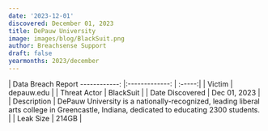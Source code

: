 ```yaml
---
date: '2023-12-01'
discovered: December 01, 2023
title: DePauw University
image: images/blog/BlackSuit.png
author: Breachsense Support
draft: false
yearmonths: 2023/december
---
```



| Data Breach Report
------------:     |:-------------:    | :-----:|
| Victim      | depauw.edu      | 
| Threat Actor      | BlackSuit      | 
| Date Discovered      | Dec 01, 2023      | 
| Description      | DePauw University is a nationally-recognized, leading liberal arts college in Greencastle, Indiana, dedicated to educating 2300 students.      | 
| Leak Size      | 214GB      | 

